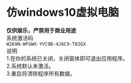仿windows10虚拟电脑 
=

**仅供娱乐，严禁用于商业用途**  
系统激活码   
`W269N-WFGWX-YVC9B-4J6C9-T83GX`  
说明  
1.在你的系统已关闭，关闭窗体即可退出应用程序。  
2.系统默认未激活。  
3.重启将清除程序所有数据。
